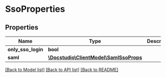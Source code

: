 # SsoProperties

## Properties
Name | Type | Description | Notes
------------ | ------------- | ------------- | -------------
**only_sso_login** | **bool** |  | [optional] 
**saml** | [**\Docstudio\ClientModel\SamlSsoProps**](SamlSsoProps.md) |  | [optional] 

[[Back to Model list]](../../README.md#documentation-for-models) [[Back to API list]](../../README.md#documentation-for-api-endpoints) [[Back to README]](../../README.md)

